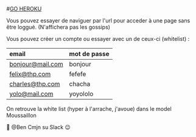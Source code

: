 #[GO HEROKU](https://ben-gossip-devise.herokuapp.com)

Vous pouvez essayer de naviguer par l'url pour acceder à une page sans être loggué. (N'affichera pas les gossips)

Vous pouvez créer un compte ou essayer avec un de ceux-ci (whitelist) :

| email             | mot de passe       |
| :---------------- |:-------------------|
| bonjour@mail.com  | bonjour            |
| felix@thp.com     | fefefe             |
| charles@thp.com   | chacha             |
| yolo@mail.com     | yoyololo           |

On retrouve la white list (hyper à l'arrache, j'avoue) dans le model Moussaillon

:grimacing: @Ben Cmjn su Slack :wink: 